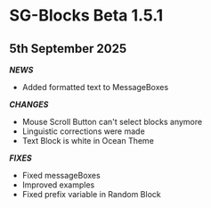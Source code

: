# SG-Blocks Beta 1.5.1
## 5th September 2025

***NEWS***
- Added formatted text to MessageBoxes

***CHANGES***
- Mouse Scroll Button can't select blocks anymore
- Linguistic corrections were made
- Text Block is white in Ocean Theme

***FIXES***
- Fixed messageBoxes
- Improved examples
- Fixed prefix variable in Random Block